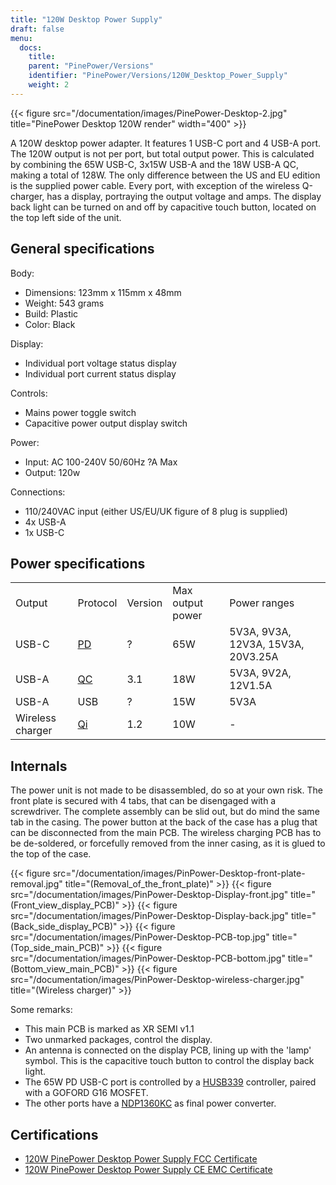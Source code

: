 ```yaml
---
title: "120W Desktop Power Supply"
draft: false
menu:
  docs:
    title:
    parent: "PinePower/Versions"
    identifier: "PinePower/Versions/120W_Desktop_Power_Supply"
    weight: 2
---
```


{{< figure src="/documentation/images/PinePower-Desktop-2.jpg" title="PinePower Desktop 120W render" width="400" >}}

A 120W desktop power adapter. It features 1 USB-C port and 4 USB-A port. The 120W output is not per port, but total output power. This is calculated by combining the 65W USB-C, 3x15W USB-A and the 18W USB-A QC, making a total of 128W. The only difference between the US and EU edition is the supplied power cable. Every port, with exception of the wireless Q-charger, has a display, portraying the output voltage and amps. The display back light can be turned on and off by capacitive touch button, located on the top left side of the unit.

## General specifications

Body:

* Dimensions: 123mm x 115mm x 48mm
* Weight: 543 grams
* Build: Plastic
* Color: Black

Display:

* Individual port voltage status display
* Individual port current status display

Controls:

* Mains power toggle switch
* Capacitive power output display switch

Power:

* Input: AC 100-240V 50/60Hz ?A Max
* Output: 120w

Connections:

* 110/240VAC input (either US/EU/UK figure of 8 plug is supplied)
* 4x USB-A
* 1x USB-C

## Power specifications

|     |     |     |     |     |
| --- | --- | --- | --- | --- |
| Output | Protocol | Version | Max output power | Power ranges |
| USB-C | [PD](https://en.wikipedia.org/wiki/USB_hardware#USB_Power_Delivery_(USB_PD)) | ? | 65W | 5V3A, 9V3A, 12V3A, 15V3A, 20V3.25A |
| USB-A | [QC](https://en.wikipedia.org/wiki/Quick_Charge) | 3.1 | 18W | 5V3A, 9V2A, 12V1.5A |
| USB-A | USB | ? | 15W | 5V3A |
| Wireless charger | [Qi](https://en.wikipedia.org/wiki/Qi_(standard)) | 1.2 | 10W | - |

## Internals

The power unit is not made to be disassembled, do so at your own risk. The front plate is secured with 4 tabs, that can be disengaged with a screwdriver. The complete assembly can be slid out, but do mind the same tab in the casing. The power button at the back of the case has a plug that can be disconnected from the main PCB. The wireless charging PCB has to be de-soldered, or forcefully removed from the inner casing, as it is glued to the top of the case.

{{< figure src="/documentation/images/PinPower-Desktop-front-plate-removal.jpg" title="(Removal_of_the_front_plate)" >}}
{{< figure src="/documentation/images/PinPower-Desktop-Display-front.jpg" title="(Front_view_display_PCB)" >}}
{{< figure src="/documentation/images/PinPower-Desktop-Display-back.jpg" title="(Back_side_display_PCB)" >}}
{{< figure src="/documentation/images/PinPower-Desktop-PCB-top.jpg" title="(Top_side_main_PCB)" >}}
{{< figure src="/documentation/images/PinPower-Desktop-PCB-bottom.jpg" title="(Bottom_view_main_PCB)" >}}
{{< figure src="/documentation/images/PinPower-Desktop-wireless-charger.jpg" title="(Wireless charger)" >}}

Some remarks:

* This main PCB is marked as XR SEMI v1.1
* Two unmarked packages, control the display.
* An antenna is connected on the display PCB, lining up with the 'lamp' symbol. This is the capacitive touch button to control the display back light.
* The 65W PD USB-C port is controlled by a [HUSB339](http://www.hynetek.com/product/pdController/HUSB339/document/HUSB339_DS_EN_V1.2.pdf) controller, paired with a GOFORD G16 MOSFET.
* The other ports have a [NDP1360KC](http://www.lshchip.com/pdf/Deep-pool/NDP1360KC_EN_Rev1.1.pdf) as final power converter.

## Certifications

* [120W PinePower Desktop Power Supply FCC Certificate](https://files.pine64.org/doc/cert/120W%20Desktop%20PinePower%20FCC%20Certificate-DL-20221129012C.pdf)
* [120W PinePower Desktop Power Supply CE EMC Certificate](https://files.pine64.org/doc/cert/120W%20Desktop%20PinePower%20CE%20EMC%20Certificate-DL-20221129011C.pdf)
